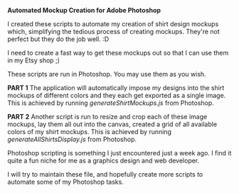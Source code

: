 **Automated Mockup Creation for Adobe Photoshop**

I created these scripts to automate my creation of shirt design mockups which, simplifying the tedious process of creating mockups. They're not perfect but they do the job well. :D

I need to create a fast way to get these mockups out so that I can use them in my Etsy shop ;)

These scripts are run in Photoshop. You may use them as you wish. 

**PART 1**
The application will automatically impose my designs into the shirt mockups of different colors and they each get exported as a single image.
This is achieved by running _generateShirtMockups.js_ from Photoshop.


**PART 2** 
Another script is run to resize and crop each of these image mockups, lay them all out into the canvas, created a grid of all available colors of my shirt mockups. This is achieved by running _generateAllShirtsDisplay.js_ from Photoshop.

Photoshop scripting is something I just encountered just a week ago. I find it quite a fun niche for me as a graphics design and web developer.

I will try to maintain these file, and hopefully create more scripts to automate some of my Photoshop tasks. 
